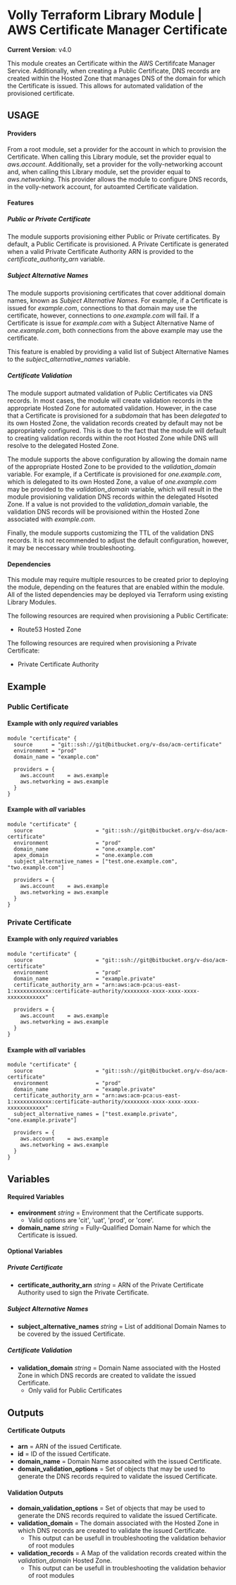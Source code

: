 # Volly Terraform Library Module | AWS Certificate Manager Certificate

**Current Version**: v4.0

This module creates an Certificate within the AWS Certififcate Manager Service. Additionally, when creating a Public Certificate, DNS records are created within the Hosted Zone that manages DNS of the domain for which the Certificate is issued. This allows for automated validation of the provisioned certificate.



## USAGE

#### Providers
From a root module, set a provider for the account in which to provision the Certificate. When calling this Library module, set the provider equal to *aws.account*.
Additionally, set a provider for the volly-networking account and, when calling this Library module, set the provider equal to *aws.networking*. This provider allows the module to configure DNS records, in the volly-network account, for autoamted Certificate validation.


#### Features 

##### Public or Private Certificate
The module supports provisioning either Public or Private certificates. By default, a Public Certificate is provisioned. A Private Certificate is generated when a valid Private Certificate Authority ARN is provided to the *certificate_authority_arn* variable.


##### Subject Alternative Names
The module supports provisioning certificates that cover additional domain names, known as *Subject Alternative Names*. For example, if a Certificate is issued for *example.com*, connections to that domain may use the certificate, however, connections to *one.example.com* will fail. If a Certificate is issue for *example.com* with a Subject Alternative Name of *one.example.com*, both connections from the above example may use the certificate.

This feature is enabled by providing a valid list of Subject Alternative Names to the *subject_alternative_names* variable.


##### Certificate Validation
The module support autmated validation of Public Certificates via DNS records. In most cases, the module will create validation records in the appropriate Hosted Zone for automated validation. However, in the case that a Certificate is provisioned for a *subdomain* that has been *delegated* to its own Hosted Zone, the validation records created by default may not be appropriately configured. This is due to the fact that the module will default to creating validation records within the root Hosted Zone while DNS will resolve to the delegated Hosted Zone.

The module supports the above configuration by allowing the domain name of the appropriate Hosted Zone to be provided to the *validation_domain* variable. For example, if a Certificate is provisioned for *one.example.com*, which is delegated to its own Hosted Zone, a value of *one.example.com* may be provided to the *validation_domain* variable, which will result in the module provisioning validation DNS records within the delegated Hsoted Zone. If a value is not provided to the *validation_domain* variable, the validation DNS records will be provisioned within the Hosted Zone associated with *example.com*.

Finally, the module supports customizing the TTL of the validation DNS records. It is not recommended to adjust the default configuration, however, it may be neccessary while troubleshooting.



#### Dependencies
This module may require multiple resources to be created prior to deploying the module, depending on the features that are enabled within the module. All of the listed dependencies may be deployed via Terraform using existing Library Modules.  

The following resources are required when provisioning a Public Certificate:

  * Route53 Hosted Zone

The following resources are required when provisioning a Private Certificate:

  * Private Certificate Authority




## Example
### Public Certificate
#### Example with only *required* variables
    module "certificate" {
      source      = "git::ssh://git@bitbucket.org/v-dso/acm-certificate"
      environment = "prod"
      domain_name = "example.com"

      providers = {
        aws.account    = aws.example
        aws.networking = aws.example
      }
    }

#### Example with *all* variables
    module "certificate" {
      source                    = "git::ssh://git@bitbucket.org/v-dso/acm-certificate"
      environment               = "prod"
      domain_name               = "one.example.com"
      apex_domain               = "one.example.com
      subject_alternative_names = ["test.one.example.com", "two.example.com"]

      providers = {
        aws.account    = aws.example
        aws.networking = aws.example
      }
    }


### Private Certificate
#### Example with only *required* variables
    module "certificate" {
      source                    = "git::ssh://git@bitbucket.org/v-dso/acm-certificate"
      environment               = "prod"
      domain_name               = "example.private"
      certificate_authority_arn = "arn:aws:acm-pca:us-east-1:xxxxxxxxxxxx:certificate-authority/xxxxxxxx-xxxx-xxxx-xxxx-xxxxxxxxxxxx"

      providers = {
        aws.account    = aws.example
        aws.networking = aws.example
      }
    }

#### Example with *all* variables
    module "certificate" {
      source                    = "git::ssh://git@bitbucket.org/v-dso/acm-certificate"
      environment               = "prod"
      domain_name               = "example.private"
      certificate_authority_arn = "arn:aws:acm-pca:us-east-1:xxxxxxxxxxxx:certificate-authority/xxxxxxxx-xxxx-xxxx-xxxx-xxxxxxxxxxxx"
      subject_alternative_names = ["test.example.private", "one.example.private"]

      providers = {
        aws.account    = aws.example
        aws.networking = aws.example
      }
    }


## Variables

#### Required Variables
* **environment** *string* = Environment that the Certificate supports. 
    * Valid options are 'cit', 'uat', 'prod', or 'core'.
* **domain_name** *string* = Fully-Qualified Domain Name for which the Certificate is issued. 

#### Optional Variables
##### Private Certificate
* **certificate_authority_arn** *string* = ARN of the Private Certificate Authority used to sign the Private Certificate.

##### Subject Alternative Names
* **subject_alternative_names** *string* = List of additional Domain Names to be covered by the issued Certificate.

##### Certificate Validation
* **validation_domain** *string* = Domain Name associated with the Hosted Zone in which DNS records are created to validate the issued Certificate.
    * Only valid for Public Certificates



## Outputs

#### Certificate Outputs
* **arn** = ARN of the issued Certificate.
* **id** = ID of the issued Certificate.
* **domain_name** = Domain Name assocaited with the issued Certificate.
* **domain_validation_options** = Set of objects that may be used to generate the DNS records required to validate the issued Certificate.

#### Validation Outputs
* **domain_validation_options** = Set of objects that may be used to generate the DNS records required to validate the issued Certificate.
* **validation_domain** = The domain associated with the Hosted Zone in which DNS records are created to validate the issued Certificate.
    * This output can be usefull in troubleshooting the validation behavior of root modules
* **validation_records** = A Map of the validation records created within the *validation_domain* Hosted Zone.
    * This output can be usefull in troubleshooting the validation behavior of root modules